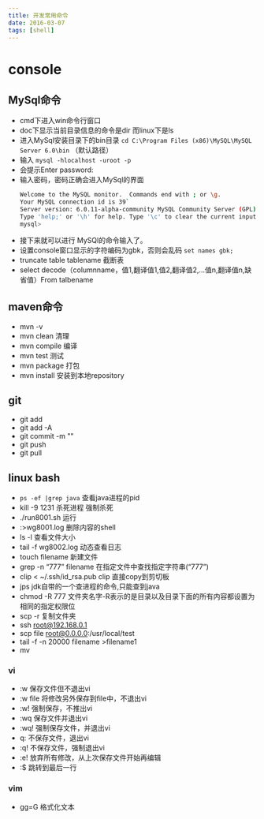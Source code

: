 ```yaml
---
title: 开发常用命令
date: 2016-03-07
tags: [shell]
---
```

# console

## MySql命令

* cmd下进入win命令行窗口
* doc下显示当前目录信息的命令是dir 而linux下是ls
* 进入MySql安装目录下的bin目录 `cd C:\Program Files (x86)\MySQL\MySQL Server 6.0\bin` （默认路径）
* 输入 `mysql -hlocalhost -uroot -p`
* 会提示Enter password:
* 输入密码，密码正确会进入MySql的界面
    ```bash
    Welcome to the MySQL monitor.  Commands end with ; or \g.
    Your MySQL connection id is 39`
    Server version: 6.0.11-alpha-community MySQL Community Server (GPL)
    Type 'help;' or '\h' for help. Type '\c' to clear the current input statement.
    mysql>
    ```
* 接下来就可以进行 MySQl的命令输入了。
* 设置console窗口显示的字符编码为gbk，否则会乱码 `set names gbk;`
* truncate table tablename 截断表
* select decode（columnname，值1,翻译值1,值2,翻译值2,…值n,翻译值n,缺省值）From talbename

## maven命令

* mvn -v
* mvn clean 清理
* mvn compile 编译
* mvn test 测试
* mvn package 打包
* mvn install 安装到本地repository

## git

* git add
* git add -A
* git commit -m ""
* git push 
* git pull

## linux bash

* `ps -ef |grep java` 查看java进程的pid
* kill -9 1231 杀死进程 强制杀死
* ./run8001.sh 运行
* :>wg8001.log 删除内容的shell
* ls -l 查看文件大小
* tail -f wg8002.log 动态查看日志
* touch filename 新建文件
* grep -n “777” filename 在指定文件中查找指定字符串(“777”)
* clip < ~/.ssh/id_rsa.pub clip 直接copy到剪切板
* jps jdk自带的一个查进程的命令,只能查到java
* chmod -R 777 文件夹名字-R表示的是目录以及目录下面的所有内容都设置为相同的指定权限位
* scp -r 复制文件夹
* ssh root@192.168.0.1
* scp file root@0.0.0.0:/usr/local/test
* tail -f -n 20000 filename >filename1
* mv

### vi

* :w 保存文件但不退出vi
* :w file 将修改另外保存到file中，不退出vi
* :w! 强制保存，不推出vi
* :wq 保存文件并退出vi
* :wq! 强制保存文件，并退出vi
* q: 不保存文件，退出vi
* :q! 不保存文件，强制退出vi
* :e! 放弃所有修改，从上次保存文件开始再编辑
* :$ 跳转到最后一行

### vim

* gg=G 格式化文本
